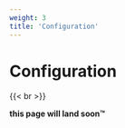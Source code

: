 ```yaml
---
weight: 3
title: 'Configuration'
---
```


# Configuration

{{< br >}}

**this page will land soon™**
